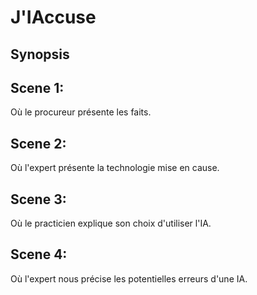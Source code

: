 # J'IAccuse

## Synopsis

## Scene 1:

Où le procureur présente les faits.

## Scene 2:

Où l'expert présente la technologie mise en cause.

## Scene 3:

Où le practicien explique son choix d'utiliser l'IA.

## Scene 4:

Où l'expert nous précise les potentielles erreurs d'une IA.

